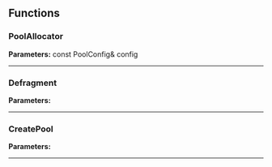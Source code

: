 
## Functions

### PoolAllocator



**Parameters:** const PoolConfig& config

---

### Defragment



**Parameters:** 

---

### CreatePool



**Parameters:** 

---
